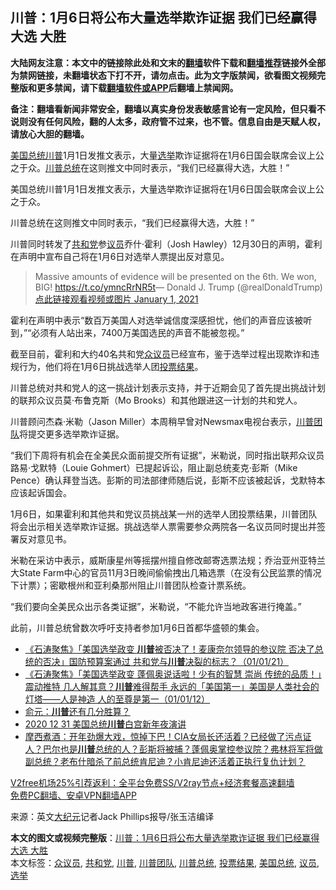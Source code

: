  <h2>川普：1月6日将公布大量选举欺诈证据 我们已经赢得大选 大胜</h2> <p class="notice"><b>大陆网友注意：本文中的链接除此处和文末的<a href="https://github.com/bannedbook/fanqiang" >翻墙</a>软件下载和<a href="https://github.com/killgcd/justmysocks/blob/master/README.md">翻墙推荐</a>链接外全部为禁网链接，未翻墙状态下打不开，请勿点击。此为文字版禁闻，欲看图文视频完整版和更多禁闻，请下载<a href="https://github.com/bannedbook/fanqiang">翻墙软件或APP</a>后翻墙上禁闻网。</p><p>备注：翻墙看新闻非常安全，翻墙以真实身份发表敏感言论有一定风险，但只看不说则没有任何风险，翻的人太多，政府管不过来，也不管。信息自由是天赋人权，请放心大胆的翻墙。</b></p>  <div class="entry"> <p id="summary"><a href="https://www.bannedbook.org/bnews/tag/%e7%be%8e%e5%9b%bd%e6%80%bb%e7%bb%9f/" class="st_tag internal_tag" rel="tag" title="标签 美国总统 下的日志">美国总统</a><a href="https://www.bannedbook.org/bnews/tag/%e5%b7%9d%e6%99%ae/" class="st_tag internal_tag" rel="tag" title="标签 川普 下的日志">川普</a>1月1日发推文表示，大量<a href="https://www.bannedbook.org/bnews/tag/%e9%80%89%e4%b8%be/" class="st_tag internal_tag" rel="tag" title="标签 选举 下的日志">选举</a>欺诈证据将在1月6日国会联席会议上公之于众。<a href="https://www.bannedbook.org/bnews/tag/%E5%B7%9D%E6%99%AE%E6%80%BB%E7%BB%9F/" class="st_tag internal_tag" rel="tag" title="标签 川普总统 下的日志">川普总统</a>在这则推文中同时表示，“我们已经赢得大选，大胜！”</p> <p id="conimg">美国总统川普1月1日发推文表示，大量选举欺诈证据将在1月6日国会联席会议上公之于众。</p> <p>川普总统在这则推文中同时表示，“我们已经赢得大选，大胜！”</p> <p>川普同时转发了<a href="https://www.bannedbook.org/bnews/tag/%e5%85%b1%e5%92%8c%e5%85%9a/" class="st_tag internal_tag" rel="tag" title="标签 共和党 下的日志">共和党</a>参<a href="https://www.bannedbook.org/bnews/tag/%e8%ae%ae%e5%91%98/" class="st_tag internal_tag" rel="tag" title="标签 议员 下的日志">议员</a>乔什‧霍利（Josh Hawley）12月30日的声明，霍利在声明中宣布自己将在1月6日对选举人票提出反对意见。</p> <blockquote><p>Massive amounts of evidence will be presented on the 6th. We won, BIG! <a href="https://t.co/ymncRrNR5t">https://t.co/ymncRrNR5t</a>— Donald J. Trump (@realDonaldTrump) <a href="https://twitter.com/realDonaldTrump/status/1345100089505755139?ref_src=twsrc%5Etfw">点此链接观看视频或图片 January 1, 2021</a></p> </blockquote> <p>霍利在声明中表示“数百万美国人对选举诚信度深感担忧，他们的声音应该被听到，”“必须有人站出来，7400万美国选民的声音不能被忽视。”</p> <p>截至目前，霍利和大约40名共和党<a href="https://www.bannedbook.org/bnews/tag/%E4%BC%97%E8%AE%AE%E5%91%98/" class="st_tag internal_tag" rel="tag" title="标签 众议员 下的日志">众议员</a>已经宣布，鉴于选举过程出现欺诈和违规行为，他们将在1月6日挑战选举人团<a href="https://www.bannedbook.org/bnews/tag/%E6%8A%95%E7%A5%A8%E7%BB%93%E6%9E%9C/" class="st_tag internal_tag" rel="tag" title="标签 投票结果 下的日志">投票结果</a>。</p> <p>川普总统对共和党人的这一挑战计划表示支持，并于近期会见了首先提出挑战计划的联邦众议员莫‧布鲁克斯（Mo Brooks）和其他跟进这一计划的共和党人。</p> <p>川普顾问杰森‧米勒（Jason Miller）本周稍早曾对Newsmax电视台表示，<a href="https://www.bannedbook.org/bnews/tag/%e5%b7%9d%e6%99%ae%e5%9b%a2%e9%98%9f/" class="st_tag internal_tag" rel="tag" title="标签 川普团队 下的日志">川普团队</a>将提交更多选举欺诈证据。</p> <p>“我们下周将有机会在全美民众面前提交所有证据”，米勒说，同时指出联邦众议员路易‧戈默特（Louie Gohmert）已提起诉讼，阻止副总统麦克‧彭斯（Mike Pence）确认拜登当选。彭斯的司法部律师随后说，彭斯不应该被起诉，戈默特本应该起诉国会。</p>  <p>1月6日，如果霍利和其他共和党议员挑战某一州的选举人团投票结果，川普团队将会出示相关选举欺诈证据。挑战选举人票需要参众两院各一名议员同时提出并签署反对意见书。</p> <p>米勒在采访中表示，威斯康星州等摇摆州擅自修改邮寄选票法规；乔治亚州亚特兰大State Farm中心的官员11月3日晚间偷偷拽出几箱选票（在没有公民监票的情况下计票）；密歇根州和亚利桑那州阻止川普团队检查计票系统。</p> <p>“我们要向全美民众出示各类证据”，米勒说，“不能允许当地政客进行掩盖。”</p> <p>此前，川普总统曾数次呼吁支持者参加1月6日首都华盛顿的集会。</p> <ul class='op-related-articles' title='相关阅读'> <li><a href='https://www.bannedbook.org/bnews/bannedvideo/20210102/1459560.html' target='_blank'>《石涛聚焦》「美国选举政变 <b>川普</b>被否决了！麦康奈尔领导的参议院 否决了总统的否决」国防预算案通过 共和党与<b>川普</b>决裂的标志？（01/01/21）</a></li> <li><a href='https://www.bannedbook.org/bnews/bannedvideo/20210102/1459557.html' target='_blank'>《石涛聚焦》「美国选举政变 蓬佩奥说话啦！少有的智慧 崇尚 传统的品质！」震动推特 几人解其意？<b>川普</b>难得帮手 永远的「美国第一」美国是人类社会的灯塔——人是神造 人的至尊是第一（01/01/12）</a></li> <li><a href='https://www.bannedbook.org/bnews/topimagenews/20210102/1459542.html' target='_blank'>俞元：<b>川普</b>还有几分胜算？</a></li> <li><a href='https://www.bannedbook.org/bnews/bannedvideo/20210102/1459527.html' target='_blank'>2020 12 31 美国总统<b>川普</b>白宫新年夜演讲</a></li> <li><a href='https://www.bannedbook.org/bnews/bannedvideo/20210102/1459500.html' target='_blank'>摩西煮酒：开年劲爆大戏，惊掉下巴！CIA女局长还活着？已经做了污点证人？巴尔也是<b>川普</b>总统的人？彭斯将被捕？蓬佩奥掌控参议院？弗林将军将做副总统？老布什暗杀了前总统肯尼迪？小肯尼迪还活着正执行复仇计划？</a></li> </ul> <p class="texttj"> <a href="https://github.com/bannedbook/fanqiang/wiki/V2ray%E6%9C%BA%E5%9C%BA" target="_blank">V2free机场25%引荐返利：全平台免费SS/V2ray节点+经济套餐高速翻墙</a><br/> <a href="https://github.com/bannedbook/fanqiang/wiki/%E7%A6%81%E9%97%BB%E7%BD%91%E5%AE%89%E5%8D%93%E7%BF%BB%E5%A2%99%E6%96%B0%E9%97%BBAPP" target="_blank">免费PC翻墙、安卓VPN翻墙APP</a></p><p> 来源：英文<span class='wp_keywordlink_affiliate'><a href="http://www.epochtimes.com/" title="大纪元" target="_blank">大纪元</a></span>记者Jack Phillips报导/张玉洁编译 </p> <a name='sharetosocial'></a>       <div><b>本文的图文或视频完整版</b>：<a href='https://www.bannedbook.org/bnews/topimagenews/20210102/1459563.html'>川普：1月6日将公布大量选举欺诈证据 我们已经赢得大选 大胜</a></div>  </div><!--END ENTRY--> <div class="postfooter"> <div>本文标签：<a href="https://www.bannedbook.org/bnews/tag/%E4%BC%97%E8%AE%AE%E5%91%98/" rel="tag">众议员</a>, <a href="https://www.bannedbook.org/bnews/tag/%e5%85%b1%e5%92%8c%e5%85%9a/" rel="tag">共和党</a>, <a href="https://www.bannedbook.org/bnews/tag/%e5%b7%9d%e6%99%ae/" rel="tag">川普</a>, <a href="https://www.bannedbook.org/bnews/tag/%e5%b7%9d%e6%99%ae%e5%9b%a2%e9%98%9f/" rel="tag">川普团队</a>, <a href="https://www.bannedbook.org/bnews/tag/%E5%B7%9D%E6%99%AE%E6%80%BB%E7%BB%9F/" rel="tag">川普总统</a>, <a href="https://www.bannedbook.org/bnews/tag/%E6%8A%95%E7%A5%A8%E7%BB%93%E6%9E%9C/" rel="tag">投票结果</a>, <a href="https://www.bannedbook.org/bnews/tag/%e7%be%8e%e5%9b%bd%e6%80%bb%e7%bb%9f/" rel="tag">美国总统</a>, <a href="https://www.bannedbook.org/bnews/tag/%e8%ae%ae%e5%91%98/" rel="tag">议员</a>, <a href="https://www.bannedbook.org/bnews/tag/%e9%80%89%e4%b8%be/" rel="tag">选举</a></div>  </div><!--END POSTFOOTER--> 